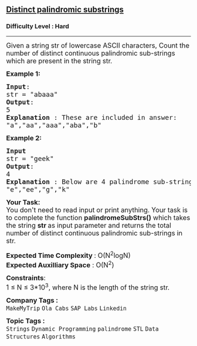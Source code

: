 <h2><a href="https://practice.geeksforgeeks.org/problems/distinct-palindromic-substrings5141/1">Distinct palindromic substrings</a></h2><h3>Difficulty Level : Hard</h3><hr><div class="problems_problem_content__Xm_eO"><p><span style="font-size:18px">Given a string str of lowercase ASCII characters, Count the number of&nbsp;distinct continuous palindromic sub-strings which are present in the string str.</span></p>

<p><strong><span style="font-size:18px">Example 1:</span></strong></p>

<pre><span style="font-size:18px"><strong>Input</strong>:
str = "abaaa"
<strong>Output</strong>:
5
<strong>Explanation </strong>: These are included in answer:
"a","aa","aaa","aba","b"</span></pre>

<p><span style="font-size:18px"><strong>Example 2:</strong></span></p>

<pre><span style="font-size:18px"><strong>Input</strong>
str = "geek"
<strong>Output</strong>: 
4
<strong>Explanation </strong>: Below are 4 palindrome sub-strings
"e","ee","g","k"</span></pre>

<p><span style="font-size:18px"><strong>Your Task:</strong><br>
You don't need to read input or print anything. Your task is to complete the function&nbsp;<strong>palindromeSubStrs()</strong>&nbsp;which takes the string <strong>str&nbsp;</strong>as input parameter and returns the total number of&nbsp;distinct continuous palindromic sub-strings in str.</span></p>

<p><span style="font-size:18px"><strong>Expected Time Complexity </strong>: O(N<sup>2</sup>logN)<br>
<strong>Expected Auxilliary Space</strong> : O(N<sup>2</sup>)</span></p>

<p><span style="font-size:18px"><strong>Constraints</strong>:<br>
1 ≤ N ≤ 3*10<sup>3</sup>, where N is the length of the string str.</span></p>
</div><p><span style=font-size:18px><strong>Company Tags : </strong><br><code>MakeMyTrip</code>&nbsp;<code>Ola Cabs</code>&nbsp;<code>SAP Labs</code>&nbsp;<code>Linkedin</code>&nbsp;<br><p><span style=font-size:18px><strong>Topic Tags : </strong><br><code>Strings</code>&nbsp;<code>Dynamic Programming</code>&nbsp;<code>palindrome</code>&nbsp;<code>STL</code>&nbsp;<code>Data Structures</code>&nbsp;<code>Algorithms</code>&nbsp;